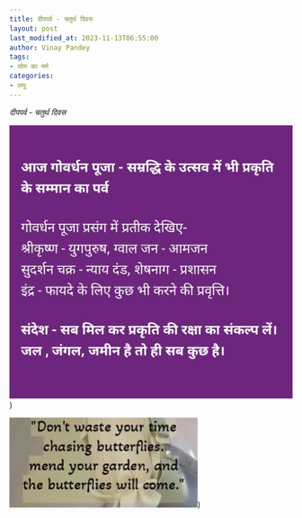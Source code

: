 ```yaml
---
title: दीपपर्व - चतुर्थ दिवस
layout: post
last_modified_at: 2023-11-13T06:55:00
author: Vinay Pandey
tags:
- सोम का मर्म
categories:
- लघु
---
```

*दीपपर्व - चतुर्थ दिवस*


![IMG-20231113-WA0001.jpg](/images/IMG-20231113-WA0001.jpg))

![IMG-20231113-WA0002.jpg](/images/IMG-20231113-WA0002.jpg))

